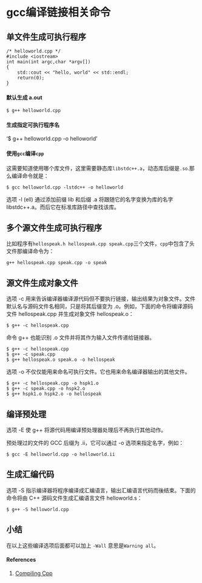 # gcc编译链接相关命令

## 单文件生成可执行程序

```
/* helloworld.cpp */
#include <iostream>
int main(int argc,char *argv[])
{
    std::cout << "hello, world" << std::endl;
    return(0);
}
```

#### 默认生成 a.out

`$ g++ helloworld.cpp`

#### 生成指定可执行程序名

‘$ g++ helloworld.cpp -o helloworld’

#### 使用`gcc`编译`cpp`

这需要知道使用哪个库文件，这里需要静态库`libstdc++.a`，动态库后缀是`.so`.那么编译命令就是：

`$ gcc helloworld.cpp -lstdc++ -o helloworld`

选项 -l (ell) 通过添加前缀 lib 和后缀 .a 将跟随它的名字变换为库的名字 libstdc++.a。而后它在标准库路径中查找该库。

## 多个源文件生成可执行程序

比如程序有`hellospeak.h hellospeak.cpp speak.cpp`三个文件，`cpp`中包含了头文件那编译命令为：

`g++ hellospeak.cpp speak.cpp -o speak`

## 源文件生成对象文件

选项 -c 用来告诉编译器编译源代码但不要执行链接，输出结果为对象文件。文件默认名与源码文件名相同，只是将其后缀变为 .o。例如，下面的命令将编译源码文件 hellospeak.cpp 并生成对象文件 hellospeak.o：

`$ g++ -c hellospeak.cpp`

命令 g++ 也能识别 .o 文件并将其作为输入文件传递给链接器。

```
$ g++ -c hellospeak.cpp 
$ g++ -c speak.cpp 
$ g++ hellospeak.o speak.o -o hellospeak
```

选项 -o 不仅仅能用来命名可执行文件。它也用来命名编译器输出的其他文件。

```
$ g++ -c hellospeak.cpp -o hspk1.o 
$ g++ -c speak.cpp -o hspk2.o 
$ g++ hspk1.o hspk2.o -o hellospeak
```

## 编译预处理

选项 -E 使 g++ 将源代码用编译预处理器处理后不再执行其他动作。

预处理过的文件的 GCC 后缀为 .ii，它可以通过 -o 选项来指定名字，例如：

`$ gcc -E helloworld.cpp -o helloworld.ii`

## 生成汇编代码

选项 -S 指示编译器将程序编译成汇编语言，输出汇编语言代码而後结束。下面的命令将由 C++ 源码文件生成汇编语言文件 helloworld.s：

`$ g++ -S helloworld.cpp`

## 小结

在以上这些编译选项后面都可以加上 `-Wall` 意思是`Warning all`。

#### References

1. [Compiling Cpp](http://wiki.ubuntu.org.cn/Compiling_Cpp)